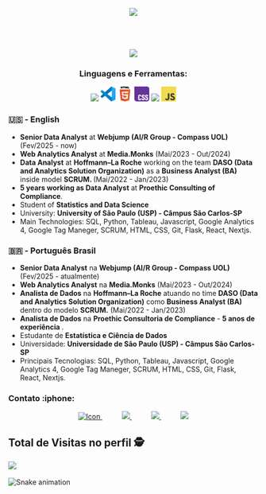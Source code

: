 <p align="center"><img src="https://readme-typing-svg.herokuapp.com?color=%2336BCF7&lines=Hello+Friend;Welcome+to+my+Github+profile" data-canonical-src="https://readme-typing-svg.herokuapp.com?color=%2336BCF7&lines=Hello+Friend;Welcome+to+my+Github+profile;width=500&amp;height=50" style="max-width: 100%;"></p>
<!--
<p align="center">
  <a href="#">
    <img align="center" width="450" src="https://raw.githubusercontent.com/MicaelliMedeiros/micaellimedeiros/master/image/computer-illustration.png" />
  </a>
</p>
-->

</br>
</br>
<p align="center">
  <a href="https://github.com/anuraghazra/github-readme-stats">
    <img
      align="center"
      src="https://github-readme-stats.vercel.app/api/top-langs/?username=ronaldosegundojr&layout=compact&theme=merko"
    />
  </a>
  <!--
<a href="https://github.com/anuraghazra/github-readme-stats">
    <img align="center" src="https://github-readme-stats.vercel.app/api?username=ronaldosegundojr&theme=merko">
  </a>
</p>
-->


<h3 align="center"><b>Linguagens e Ferramentas:</b></h3>
<p align="center">
<code><img height="30" src="https://cdn.picpng.com/logo/language-logo-python-44976.png"></code>
<code><img height="30" src="https://raw.githubusercontent.com/github/explore/80688e429a7d4ef2fca1e82350fe8e3517d3494d/topics/visual-studio-code/visual-studio-code.png"></code>
<code><img height="30" src="https://raw.githubusercontent.com/github/explore/80688e429a7d4ef2fca1e82350fe8e3517d3494d/topics/html/html.png"></code>
<code><img height="30" src="https://raw.githubusercontent.com/github/explore/80688e429a7d4ef2fca1e82350fe8e3517d3494d/topics/css/css.png"></code>
<code><img height="30" src="https://git-scm.com/images/logos/downloads/Git-Logo-2Color.png"></code>
<code><img height="30" src="https://raw.githubusercontent.com/github/explore/80688e429a7d4ef2fca1e82350fe8e3517d3494d/topics/javascript/javascript.png"></code>
 </p>

<h3><b>🇺🇸 - English</b></h3>

- <b>Senior Data Analyst</b> at <b>Webjump (AI/R Group - Compass UOL)</b> (Fev/2025 - now)
- <b>Web Analytics Analyst</b> at <b>Media.Monks</b> (Mai/2023 - Out/2024)
- <b>Data Analyst</b> at <b>Hoffmann–La Roche</b> working on the team <b> DASO (Data and Analytics Solution Organization)</b> as a <b>Business Analyst (BA)</b> inside model <b> SCRUM. </b> (Mai/2022 - Jan/2023)
- <b>5 years working as Data Analyst</b> at <b>Proethic Consulting of Compliance</b>.
- Student of **Statistics and Data Science**
- University: **University of São Paulo (USP) - Câmpus São Carlos-SP**
- Main Technologies: SQL, Python, Tableau, Javascript, Google Analytics 4, Google Tag Maneger, SCRUM, HTML, CSS, Git, Flask, React, Nextjs.

<h3><b>🇧🇷 - Português Brasil</b></h3></p>

- <b>Senior Data Analyst</b> na <b>Webjump (AI/R Group - Compass UOL)</b> (Fev/2025 - atualmente)
- <b>Web Analytics Analyst</b> na <b>Media.Monks</b> (Mai/2023 - Out/2024)
- <b>Analista de Dados</b> na <b>Hoffmann–La Roche</b> atuando no time <b>DASO (Data and Analytics Solution Organization)</b> como <b>Business Analyst (BA)</b> dentro do modelo <b>SCRUM.</b>  (Mai/2022 - Jan/2023)
- <b>Analista de Dados</b> na <b>Proethic Consultoria de Compliance</b> - <b> 5 anos de experiência </b>.
- Estudante de **Estatística e Ciência de Dados**
- Universidade: **Universidade de São Paulo (USP) - Câmpus São Carlos-SP**
- Principais Tecnologias: SQL, Python, Tableau, Javascript, Google Analytics 4, Google Tag Maneger, SCRUM, HTML, CSS, Git, Flask, React, Nextjs.


<h3><b>Contato :iphone: </b></h3>
<p align="center">
      <a href="https://ronaldosegundojr.github.io/site.ronaldosegundojr/">
    <img src="https://cdn-icons-png.flaticon.com/512/7867/7867852.png" alt="Icon" width="100px" height="80px">
  </a>
  &nbsp;&nbsp;&nbsp;&nbsp;&nbsp;&nbsp;&nbsp;&nbsp;&nbsp;
    <a href="https://github.com/ronaldosegundojr">
        <img  src="https://img.shields.io/badge/github-%23100000.svg?&style=for-the-badge&logo=github&logoColor=white&link=mailto:https://github.com/ronaldosegundojr">
    </a>
    &nbsp;&nbsp;&nbsp;&nbsp;&nbsp;&nbsp;&nbsp;&nbsp;&nbsp;
    <a href="mailto:ronaldosegundojr@usp.br">
        <img src="https://img.shields.io/badge/gmail-D14836?&style=for-the-badge&logo=gmail&logoColor=white&link=mailto:ronaldosegundojr@usp.br">
    </a>
    &nbsp;&nbsp;&nbsp;&nbsp;&nbsp;&nbsp;&nbsp;&nbsp;&nbsp;
    <a href="https://www.linkedin.com/in/r-segundojr">
        <img src="https://img.shields.io/badge/linkedin-%230077B5.svg?&style=for-the-badge&logo=linkedin&logoColor=white&link=mailto:https://www.linkedin.com/in/r-segundojr/">
    </a>
</p>

<p align="center"> 

 ## Total de Visitas no perfil :detective: <br>
 <p align="left"> 
   <img alingn="left" src="https://profile-counter.glitch.me/ronaldosegundojr/count.svg" />
 </p>
 
  ![Snake animation](https://github.com/ronaldosegundojr/ronaldosegundojr/dist/github-contribution-grid-snake.gif?color_snake=orange&color_dots=#bfd6f6,#8dbdff,#64a1f4,#4b91f1,#3c7dd9)
 
